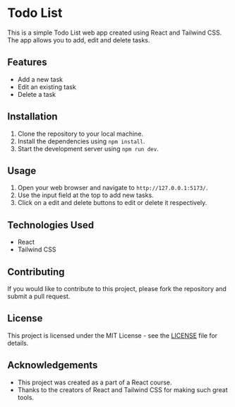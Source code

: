 # Todo List 

This is a simple Todo List web app created using React and Tailwind CSS. The app allows you to add, edit and delete tasks.

## Features

- Add a new task
- Edit an existing task
- Delete a task

## Installation

1. Clone the repository to your local machine.
2. Install the dependencies using `npm install`.
3. Start the development server using `npm run dev`.

## Usage

1. Open your web browser and navigate to `http://127.0.0.1:5173/`.
2. Use the input field at the top to add new tasks.
3. Click on a edit and delete buttons to edit or delete it respectively.

## Technologies Used

- React
- Tailwind CSS

## Contributing

If you would like to contribute to this project, please fork the repository and submit a pull request.

## License

This project is licensed under the MIT License - see the [LICENSE](LICENSE) file for details.

## Acknowledgements

- This project was created as a part of a React course.
- Thanks to the creators of React and Tailwind CSS for making such great tools.
